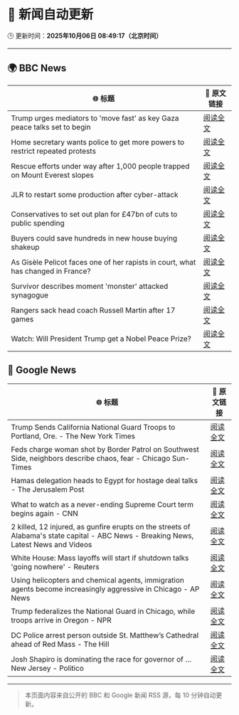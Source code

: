 # 🧠 新闻自动更新

🕒 更新时间：**2025年10月06日 08:49:17（北京时间）**

---

## 🌍 BBC News

| 🌐 标题 | 🔗 原文链接 |
|--------|-------------|
| Trump urges mediators to 'move fast' as key Gaza peace talks set to begin | [阅读全文](https://www.bbc.com/news/articles/cj3y6g43248o?at_medium=RSS&at_campaign=rss) |
| Home secretary wants police to get more powers to restrict repeated protests | [阅读全文](https://www.bbc.com/news/articles/c24rmdngrrjo?at_medium=RSS&at_campaign=rss) |
| Rescue efforts under way after 1,000 people trapped on Mount Everest slopes | [阅读全文](https://www.bbc.com/news/articles/cj4ykkgxqwko?at_medium=RSS&at_campaign=rss) |
| JLR to restart some production after cyber-attack | [阅读全文](https://www.bbc.com/news/articles/ckge0ex5g27o?at_medium=RSS&at_campaign=rss) |
| Conservatives to set out plan for £47bn of cuts to public spending | [阅读全文](https://www.bbc.com/news/articles/c4gzv9j78dyo?at_medium=RSS&at_campaign=rss) |
| Buyers could save hundreds in new house buying shakeup | [阅读全文](https://www.bbc.com/news/articles/cy0v7zwp0dlo?at_medium=RSS&at_campaign=rss) |
| As Gisèle Pelicot faces one of her rapists in court, what has changed in France? | [阅读全文](https://www.bbc.com/news/articles/cdx2d9lynk1o?at_medium=RSS&at_campaign=rss) |
| Survivor describes moment 'monster' attacked synagogue | [阅读全文](https://www.bbc.com/news/articles/cly05lekyrvo?at_medium=RSS&at_campaign=rss) |
| Rangers sack head coach Russell Martin after 17 games | [阅读全文](https://www.bbc.com/sport/football/articles/c4gwrplwyz8o?at_medium=RSS&at_campaign=rss) |
| Watch: Will President Trump get a Nobel Peace Prize? | [阅读全文](https://www.bbc.com/news/videos/cj6xwz5x8exo?at_medium=RSS&at_campaign=rss) |

## 📰 Google News

| 🌐 标题 | 🔗 原文链接 |
|--------|-------------|
| Trump Sends California National Guard Troops to Portland, Ore. - The New York Times | [阅读全文](https://news.google.com/rss/articles/CBMikgFBVV95cUxPUHFqb3FUWi1NZ19ESVhrVDFWYVdGLWNDcmNyYmxUNldyME9tcEN2eEJMa0xvRGcxX1BqbmFYbVZfM2RET1NwRWhFM2Nva3hsZ1BrWk5jUUZxQmlZLUJ2U3E3UG54OEtvNmZMZ3F5dkNRTXFUcXp4dUZGZVEzWjhpc2w0SjJINzFYZjdjY0pvZkRWUQ?oc=5) |
| Feds charge woman shot by Border Patrol on Southwest Side, neighbors describe chaos, fear - Chicago Sun-Times | [阅读全文](https://news.google.com/rss/articles/CBMiqAFBVV95cUxNajhmaUpPellhWGpwMHA0Qmt2V0Q4ME9wWFk5NTlfc3hZYWM1SEpZWHp0V3oya0JsVFVWNDF4WDE2U1o3eC1YMjV3ekdLNEhUSGdxWENOZHRWekVGZXY5c3pDc2k2c1hVaW1CeVZlc3BfWWU1SG1aVGU1dzFDQlRQTWZZVVNOcDdjcWhJWDRfM1ZHRFRyLU5nMm0yU0l6a2dyXzdSUVU0WnQ?oc=5) |
| Hamas delegation heads to Egypt for hostage deal talks - The Jerusalem Post | [阅读全文](https://news.google.com/rss/articles/CBMibkFVX3lxTFBhQ0tKXzFvU1hrLW5MQUhWOXBCbWNVdHIwSWltUjlXYkR3dUdzQmdIbDFZNUU1SHVXdXFxRGRBbHN0My1EUkNkV1UtMDZvR20wLUR3VlFRZ3hVZkxKSnNMSU1VRlNiWU9DU2FyUU93?oc=5) |
| What to watch as a never-ending Supreme Court term begins again - CNN | [阅读全文](https://news.google.com/rss/articles/CBMipgFBVV95cUxQcWJ0UG1ycml4QjhnWGpBMHNnbU16SHhhV2s1ckV6YmV5cFAyLXBqVF9EYjJpaE9SZWxzSmxnaW90S3M5Zm5wRkNVTXpJRnVBa0ZfQTk4cHlSRHdfcmY5czNhZmZyRmcxWGVqUWk5ZWdLdFg4bjJFdzhlWWlnUGhLYXhCS1g4MEFOOHh4UmRqRTRGOHU2YVdUSk5mZkhldVBJdDVla0tR?oc=5) |
| 2 killed, 12 injured, as gunfire erupts on the streets of Alabama's state capital - ABC News - Breaking News, Latest News and Videos | [阅读全文](https://news.google.com/rss/articles/CBMinAFBVV95cUxOTDg3c2ctcU14QnVvcFNiWEtzVWhfSFAza2wyd0ZlZVl3LVNxWXM5M0ladFZ3RzFCb2RWd0F2cmNWUmlVcE1OWGctN252T2Rxc0JrdERTQWxXekppVXo5Wmhvel9iRGQ1dGZ4ZnFHbWhha3ZoWlVlaFZlLTVPU1ZMaTF0Y1RZYzZZTXFsUkRiZXByVkRTd2NveFVVdUnSAaIBQVVfeXFMUERxYlEzbjZzVzVSX09CTFNHWmZ2WE9HMmd4VW14SjlWUm83eXlxSXE2eXprTll3ejZfZGVjYzducHlLWHFZeUpOdFhwODZ6cDBHLWM2TDhvTm96dlY2VldnN1ZkYllQU3BydzRVcC1HdWVxMlpQUXhaa3JIM0o3dlptaXdIX181ckp4Tkd0UTFhYTRnYWNoOUxrME9FT01SVktR?oc=5) |
| White House: Mass layoffs will start if shutdown talks 'going nowhere' - Reuters | [阅读全文](https://news.google.com/rss/articles/CBMiwAFBVV95cUxOdVdrTlJRT0ZjVk42NEtlTWdVSmk0WV9JMnFKbVBEMTdvRkV0bnE3SHhNZUtOb1Z5Tl9qcFFzOUpVVUFKQk0wMEhMUDRhM2I2U0owaXBWMVdYNTBobFkySWloT2o2akc4dnNoWk1BZmJ1QlFuNENMamd2MW5CM3lfaDhWbndfRGJwenZjZnFSZGJqdG9XeVNOamdIMXk5UUxvMV80VEg1QWZERHNtYkZQcl9hRjZhdFZzdW9UWHRxdDY?oc=5) |
| Using helicopters and chemical agents, immigration agents become increasingly aggressive in Chicago - AP News | [阅读全文](https://news.google.com/rss/articles/CBMitwFBVV95cUxQYmtIeGI5c2NBTWE1U3BJdDFUV1JicEtyVm9PSmpuSHVYNksyNjcxc0psRE9WR0txSmhOSHhpRzRhdkVnLWRNV3ZkdFV6VDdBMU1RVDhQVUNqLU80SkhabjlhS1hOWUoxeUtyQWZSRzZNOHlnTUtxdjBXWV9LcFBDcm9mRWJLRWtjT01ySHNLS1dQMDlHYTNqaktoYUdPNExuNWJaWDJUTlF4c1pDcV92MUp1Q3AxR1E?oc=5) |
| Trump federalizes the National Guard in Chicago, while troops arrive in Oregon - NPR | [阅读全文](https://news.google.com/rss/articles/CBMiqwFBVV95cUxOd25Kd2ZobGdOZ1d5bTJCbDlFQlRsbGxSb2NXMGRIWDRucW1xMHZnYmxtZVNyZnVCX0Z5bS03U2tmRFFNUGpDSzJwQ2tfV0hQZEFwSHJLQ1Y5SktsbWpHUDdJalRFb0hsdHE2d0Z2TkJDaklhMmgtc1ExNXRtZnRTOUpIVUVqYWYzYmZjWExVZGJrTG1XdmVqOS1DTGxaTHNxOVZBNEpxb3V6MDQ?oc=5) |
| DC Police arrest person outside St. Matthew’s Cathedral ahead of Red Mass - The Hill | [阅读全文](https://news.google.com/rss/articles/CBMikgFBVV95cUxPS2RyY1RQbzRSVTlJMXJUY29kQWJhRkRDaHk2R194T193bnZLaWtheV9rVUdrSkFJWTZXM2YyN25fV2hTSDBXeHBKNDZvWGhXTHRacU9qLU5hWkswbC1xLVZlM1g0YllSR2lWb21iRHVNdm1xZk5sTjY3aWgtTy12QmF3MWJ3YjBodXhidDZUcnpZUdIBlwFBVV95cUxNUXQwVExZcjdNMDVxZnZaUmdmWTdxbnZrTTU5UlkxekRvaXFYWl9NNGdEZE5jdkRfdHIyaF9sMGlHLXJuS1RWSnlHQUtFNXpybnc0SVNjOXVpcjBwa0RjWnFXZjdpblBjSnhkallPZEtlMUlBdkNjcGh2NmVnT0FzX05NQTBweV85OFpabEhjNUVGLVJ3WUlv?oc=5) |
| Josh Shapiro is dominating the race for governor of … New Jersey - Politico | [阅读全文](https://news.google.com/rss/articles/CBMiigFBVV95cUxQSC1Bb0lNRXp0cS1EWnVtLUczbHRTUGhkQ0Zib2gxU2tRR0NER2pCWjBQaHFjd05vbFMtNlJrZkkwY2Y1dFo4dV81T2U0RjlqcmkyeUdzRzl0aENFRDVJa09hVERfX1hGU1FqVXJVb3o1SVJsS2piUFJDT1BRbXRVZC1FWkd0ZXJDUkE?oc=5) |

---
> 本页面内容来自公开的 BBC 和 Google 新闻 RSS 源，每 10 分钟自动更新。
